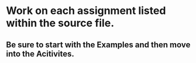 # Work on each assignment listed within the source file.
## Be sure to start with the Examples and then move into the Acitivites. 
